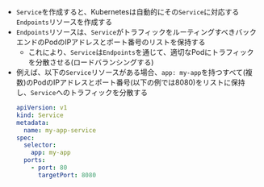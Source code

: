 - `Service`を作成すると、Kubernetesは自動的にその`Service`に対応する`Endpoints`リソースを作成する
- `Endpoints`リソースは、`Service`がトラフィックをルーティングすべきバックエンドのPodのIPアドレスとポート番号のリストを保持する
  - これにより、`Service`は`Endpoints`を通じて、適切なPodにトラフィックを分散させる(ロードバランシングする)
- 例えば、以下の`Service`リソースがある場合、`app: my-app`を持つすべて(複数)のPodのIPアドレスとポート番号(以下の例では8080)をリストに保持し、`Service`へのトラフィックを分散する
  ```yaml
  apiVersion: v1
  kind: Service
  metadata:
    name: my-app-service
  spec:
    selector:
      app: my-app
    ports:
      - port: 80
        targetPort: 8080
  ```